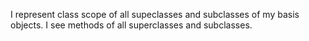 I represent class scope of all supeclasses and subclasses of my basis objects.  I see methods of all superclasses and subclasses.
